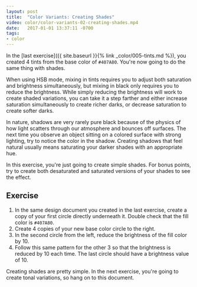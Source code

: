 ```yaml
---
layout: post
title:  "Color Variants: Creating Shades"
video: color/color-variants-02-creating-shades.mp4
date:   2017-01-01 13:37:11 -0700
tags:
- color
---
```

In the [last exercise]({{ site.baseurl }}{% link _color/005-tints.md %}), you created 4 tints from the base color of `#407A80`. You're now going to do the same thing with shades.

When using HSB mode, mixing in tints requires you to adjust both saturation and brightness simultaneously, but mixing in black only requires you to reduce the brightness. While simply reducing the brightness will work to create shaded variations, you can take it a step farther and either increase saturation simultaneously to create richer darks, or decrease saturation to create softer darks.

In nature, shadows are very rarely pure black because of the physics of how light scatters through our atmosphere and bounces off surfaces. The next time you observe an object sitting on a colored surface with strong lighting, try to notice the color in the shadow. Creating shadows that feel natural usually means saturating your darker shades with an appropriate hue.

In this exercise, you're just going to create simple shades. For bonus points, try to create both desaturated and saturated versions of your shades to see the effect.

<!--more-->
## Exercise

1. In the same design document you created in the last exercise, create a copy of your first circle directly underneath it. Double check that the fill color is `#407A80`.
2. Create 4 copies of your new base color circle to the right.
3. In the second circle from the left, reduce the brightness of the fill color by 10.
4. Follow this same pattern for the other 3 so that the brightness is reduced by 10 each time. The last circle should have a brightness value of 10.

Creating shades are pretty simple. In the next exercise, you're going to create tonal variations, so hang on to this document.
